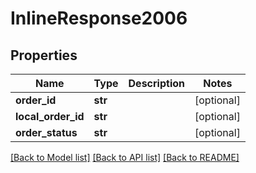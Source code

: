 # InlineResponse2006

## Properties
Name | Type | Description | Notes
------------ | ------------- | ------------- | -------------
**order_id** | **str** |  | [optional] 
**local_order_id** | **str** |  | [optional] 
**order_status** | **str** |  | [optional] 

[[Back to Model list]](../README.md#documentation-for-models) [[Back to API list]](../README.md#documentation-for-api-endpoints) [[Back to README]](../README.md)


